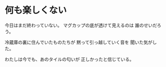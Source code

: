# 何も楽しくない

今日はまだ終わっていない。
マグカップの底が透けて見えるのは
誰のせいだろう。

冷蔵庫の裏に住んでいたものたちが
黙って引っ越していく音を
聞いた気がした。

わたしは今でも、あのタイルの匂いが
正しかったと信じている。
